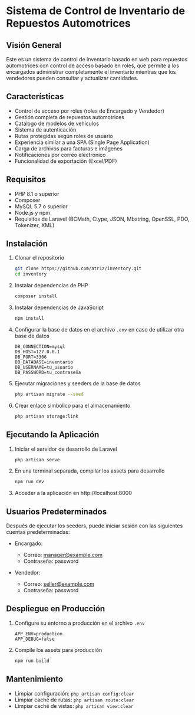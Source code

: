 # Sistema de Control de Inventario de Repuestos Automotrices

## Visión General
Este es un sistema de control de inventario basado en web para repuestos automotrices con control de acceso basado en roles, que permite a los encargados administrar completamente el inventario mientras que los vendedores pueden consultar y actualizar cantidades.

## Características
- Control de acceso por roles (roles de Encargado y Vendedor)
- Gestión completa de repuestos automotrices
- Catálogo de modelos de vehículos
- Sistema de autenticación
- Rutas protegidas según roles de usuario
- Experiencia similar a una SPA (Single Page Application)
- Carga de archivos para facturas e imágenes
- Notificaciones por correo electrónico
- Funcionalidad de exportación (Excel/PDF)

## Requisitos
- PHP 8.1 o superior
- Composer
- MySQL 5.7 o superior
- Node.js y npm
- Requisitos de Laravel (BCMath, Ctype, JSON, Mbstring, OpenSSL, PDO, Tokenizer, XML)

## Instalación

1. Clonar el repositorio
   ```bash
   git clone https://github.com/atr1z/inventory.git
   cd inventory
   ```

2. Instalar dependencias de PHP
   ```bash
   composer install
   ```

3. Instalar dependencias de JavaScript
   ```bash
   npm install
   ```

4. Configurar la base de datos en el archivo `.env` en caso de utilizar otra base de datos
   ```
   DB_CONNECTION=mysql
   DB_HOST=127.0.0.1
   DB_PORT=3306
   DB_DATABASE=inventario
   DB_USERNAME=tu_usuario
   DB_PASSWORD=tu_contraseña
   ```

5. Ejecutar migraciones y seeders de la base de datos
   ```bash
   php artisan migrate --seed
   ```

6. Crear enlace simbólico para el almacenamiento
   ```bash
   php artisan storage:link
   ```

## Ejecutando la Aplicación

1. Iniciar el servidor de desarrollo de Laravel
   ```bash
   php artisan serve
   ```

2. En una terminal separada, compilar los assets para desarrollo
   ```bash
   npm run dev
   ```

3. Acceder a la aplicación en http://localhost:8000

## Usuarios Predeterminados

Después de ejecutar los seeders, puede iniciar sesión con las siguientes cuentas predeterminadas:

- Encargado:
  - Correo: manager@example.com
  - Contraseña: password

- Vendedor:
  - Correo: seller@example.com
  - Contraseña: password

## Despliegue en Producción

1. Configure su entorno a producción en el archivo `.env`
   ```
   APP_ENV=production
   APP_DEBUG=false
   ```

2. Compile los assets para producción
   ```bash
   npm run build
   ```

## Mantenimiento

- Limpiar configuración: `php artisan config:clear`
- Limpiar caché de rutas: `php artisan route:clear`
- Limpiar caché de vistas: `php artisan view:clear`